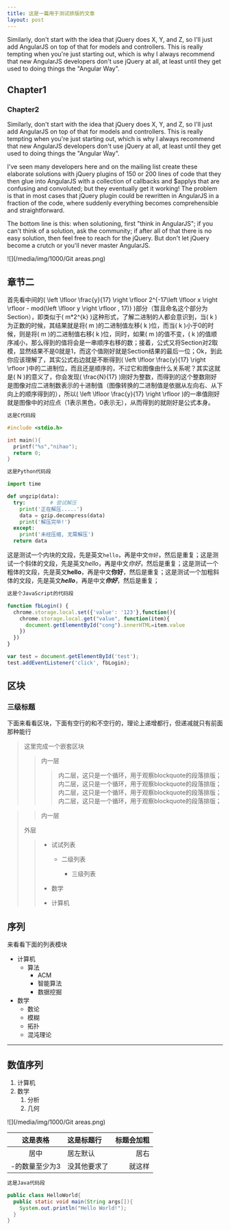 ```yaml
---
title: 这是一篇用于测试排版的文章
layout: post
---
```


Similarly, don't start with the idea that jQuery does X, Y, and Z, so I'll just add AngularJS on top of that for models and controllers. This is really tempting when you're just starting out, which is why I always recommend that new AngularJS developers don't use jQuery at all, at least until they get used to doing things the "Angular Way".

## Chapter1

### Chapter2

Similarly, don't start with the idea that jQuery does X, Y, and Z, so I'll just add AngularJS on top of that for models and controllers. This is really tempting when you're just starting out, which is why I always recommend that new AngularJS developers don't use jQuery at all, at least until they get used to doing things the "Angular Way".

I've seen many developers here and on the mailing list create these elaborate solutions with jQuery plugins of 150 or 200 lines of code that they then glue into AngularJS with a collection of callbacks and $applys that are confusing and convoluted; but they eventually get it working! The problem is that in most cases that jQuery plugin could be rewritten in AngularJS in a fraction of the code, where suddenly everything becomes comprehensible and straightforward.

The bottom line is this: when solutioning, first "think in AngularJS"; if you can't think of a solution, ask the community; if after all of that there is no easy solution, then feel free to reach for the jQuery. But don't let jQuery become a crutch or you'll never master AngularJS.


![](/media/img/1000/Git areas.png)

## 章节二

首先看中间的\( \left \lfloor \frac{y}{17} \right \rfloor 2^{-17\left \lfloor x \right \rfloor - mod(\left \lfloor y \right \rfloor , 17)} \)部分（暂且命名这个部分为Section），即类似于\( m*2^{k} \)这种形式，了解二进制的人都会意识到，当\( k \)为正数的时候，其结果就是将\( m \)的二进制值左移\( k \)位，而当\( k \)小于0的时候，则是将\( m \)的二进制值右移\( k \)位，同时，如果\( m \)的值不变，\( k \)的值顺序减小，那么得到的值将会是一串顺序右移的数；接着，公式又将Section对2取模，显然结果不是0就是1，而这个值刚好就是Section结果的最后一位；Ok，到此你应该理解了，其实公式右边就是不断得到\( \left \lfloor \frac{y}{17} \right \rfloor \)中的二进制位，而且还是顺序的，不过它和图像由什么关系呢？其实这就是\( N \)的意义了，你会发现\( \frac{N}{17} \)刚好为整数，而得到的这个整数刚好是图像对应二进制数表示的十进制值（图像转换的二进制值是依据从左向右、从下向上的顺序得到的），所以\( \left \lfloor \frac{y}{17} \right \rfloor \)的一串值刚好就是图像中的对应点（1表示黑色，0表示无），从而得到的就刚好是公式本身。

~~~C
这是C代码段

#include <stdio.h>

int main(){
  printf("%s","nihao");
  return 0;
}
~~~

~~~Python
这是Python代码段

import time

def ungzip(data):
  try:        # 尝试解压
    print('正在解压.....')
    data = gzip.decompress(data)
    print('解压完毕!')
  except:
    print('未经压缩, 无需解压')
  return data
~~~

这是测试一个内块的文段，先是英文`hello`，再是中文`你好`，然后是重复；这是测试一个斜体的文段，先是英文*hello*，再是中文*你好*，然后是重复；这是测试一个粗体的文段，先是英文**hello**，再是中文**你好**，然后是重复；这是测试一个加粗斜体的文段，先是英文***hello***，再是中文***你好***，然后是重复；



~~~JavaScript
这是个JavaScript的代码段

function fbLogin() {
  chrome.storage.local.set({'value': '123'},function(){
    chrome.storage.local.get("value", function(item){
      document.getElementById("cong").innerHTML=item.value
    })
  })
}

var test = document.getElementById('test');
test.addEventListener('click', fbLogin);
~~~

## 区块

### 三级标题

下面来看看区块，下面有空行的和不空行的，理论上递增都行，但递减就只有前面那种能行

> 这里完成一个嵌套区块
>
>> 内一层
>>
>>> 内二层，这只是一个循环，用于观察blockquote的段落排版；内二层，这只是一个循环，用于观察blockquote的段落排版；内二层，这只是一个循环，用于观察blockquote的段落排版；内二层，这只是一个循环，用于观察blockquote的段落排版；

>> 内一层
>
> 外层
>
>> * 试试列表
>>
>>   * 二级列表
>>
>>     * 三级列表
>>
>> * 数学
>>
>> * 计算机





## 序列

来看看下面的列表模块

* 计算机
    * 算法
        * ACM
        * 智能算法
        * 数据挖掘
* 数学
    * 数论
    * 模糊
    * 拓扑
    * 混沌理论

---

## 数值序列


1. 计算机
2. 数学
    1. 分析
    2. 几何

![](/media/img/1000/Git areas.png)


| 这是表格 | 这是标题行 | 标题会加粗 |
| :-----: | :---- | ----: |
| 居中 | 居左默认 |  居右 |
| -的数量至少为3 | 没其他要求了 | 就这样 |

~~~Java
这是Java代码段

public class HelloWorld{
  public static void main(String args[]){
    System.out.println("Hello World!");
  }
}
~~~
